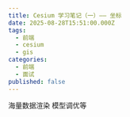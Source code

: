 ```yaml
---
title: Cesium 学习笔记（一）—— 坐标
date: 2025-08-28T15:51:00.000Z
tags: 
  - 前端
  - cesium
  - gis
categories: 
  - 前端
  - 面试
published: false
---
```


海量数据渲染
模型调优等